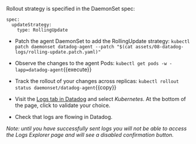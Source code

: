 Rollout strategy is specified in the DaemonSet spec:
```
spec:
  updateStrategy:
    type: RollingUpdate
```

* Patch the agent DaemonSet to add the RollingUpdate strategy:
`kubectl patch daemonset datadog-agent --patch "$(cat assets/08-datadog-logs/rolling-update.patch.yaml)"`

* Observe the changes to the agent Pods:
`kubectl get pods -w -lapp=datadog-agent`{{execute}}

* Track the rollout of your changes across replicas:
`kubectl rollout status daemonset/datadog-agent`{{copy}}

* Visit the [Logs tab in Datadog](https://app.datadoghq.com/logs/onboarding/container) and select *Kubernetes*. At the bottom of the page, click to validate your choice.

* Check that logs are flowing in Datadog.

_Note: until you have successfully sent logs you will not be able to access the Logs Explorer page and will see a disabled confirmation button._
